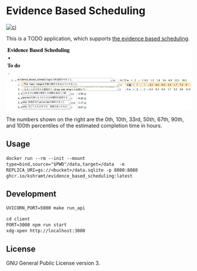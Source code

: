 # Evidence Based Scheduling

[![ci](https://github.com/kshramt/evidence_based_scheduling/actions/workflows/ci.yml/badge.svg)](https://github.com/kshramt/evidence_based_scheduling/actions/workflows/ci.yml)

This is a TODO application, which supports [the evidence based scheduling](https://www.joelonsoftware.com/2007/10/26/evidence-based-scheduling/).

![](img/screenshot_v2.jpeg)

The numbers shown on the right are the 0th, 10th, 33rd, 50th, 67th, 90th, and 100th percentiles of the estimated completion time in hours.

## Usage

```
docker run --rm --init --mount type=bind,source="$PWD"/data,target=/data  -e REPLICA_URI=gs://<bucket>/data.sqlite -p 8080:8080 ghcr.io/kshramt/evidence_based_scheduling:latest
```

## Development

```
UVICORN_PORT=5000 make run_api
```

```
cd client
PORT=3000 npm run start
xdg-open http://localhost:3000
```

## License

GNU General Public License version 3.
